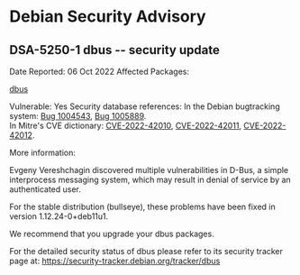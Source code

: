 
Debian Security Advisory
========================


DSA-5250-1 dbus -- security update
----------------------------------



Date Reported:
06 Oct 2022
Affected Packages:

[dbus](https://packages.debian.org/src:dbus)

Vulnerable:
Yes
Security database references:
In the Debian bugtracking system: [Bug 1004543](https://bugs.debian.org/cgi-bin/bugreport.cgi?bug=1004543), [Bug 1005889](https://bugs.debian.org/cgi-bin/bugreport.cgi?bug=1005889).  
In Mitre's CVE dictionary: [CVE-2022-42010](https://security-tracker.debian.org/tracker/CVE-2022-42010), [CVE-2022-42011](https://security-tracker.debian.org/tracker/CVE-2022-42011), [CVE-2022-42012](https://security-tracker.debian.org/tracker/CVE-2022-42012).  

More information:

Evgeny Vereshchagin discovered multiple vulnerabilities in D-Bus, a
simple interprocess messaging system, which may result in denial of
service by an authenticated user.


For the stable distribution (bullseye), these problems have been fixed in
version 1.12.24-0+deb11u1.


We recommend that you upgrade your dbus packages.


For the detailed security status of dbus please refer to
its security tracker page at:
<https://security-tracker.debian.org/tracker/dbus>





